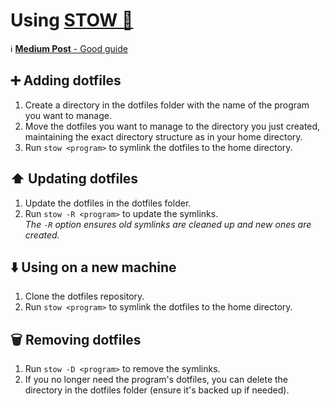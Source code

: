 # Using [STOW 📂](https://www.gnu.org/software/stow/)

ℹ️ [**Medium Post** - Good guide](https://medium.com/quick-programming/managing-dotfiles-with-gnu-stow-9b04c155ebad)

## ➕ Adding dotfiles
1. Create a directory in the dotfiles folder with the name of the program you want to manage.
2. Move the dotfiles you want to manage to the directory you just created, maintaining the exact directory structure as in your home directory.
3. Run `stow <program>` to symlink the dotfiles to the home directory.

## ⬆️ Updating dotfiles
1. Update the dotfiles in the dotfiles folder.
2. Run `stow -R <program>` to update the symlinks.  
   *The `-R` option ensures old symlinks are cleaned up and new ones are created.*

## ⬇️ Using on a new machine
1. Clone the dotfiles repository.
2. Run `stow <program>` to symlink the dotfiles to the home directory.

## 🗑️ Removing dotfiles
1. Run `stow -D <program>` to remove the symlinks.
2. If you no longer need the program's dotfiles, you can delete the directory in the dotfiles folder (ensure it's backed up if needed).